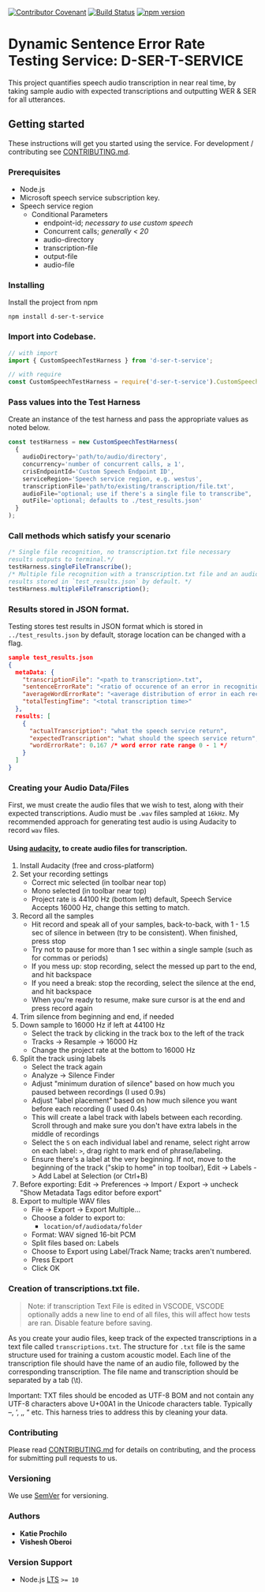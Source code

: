 [![Contributor Covenant](https://img.shields.io/badge/Contributor%20Covenant-v1.4%20adopted-ff69b4.svg)](CODE_OF_CONDUCT.md)
[![Build Status](https://dev.azure.com/yolajide/d-ser-t-pipeline/_apis/build/status/Joll59.d-ser-t?branchName=master)](https://dev.azure.com/yolajide/d-ser-t-pipeline/_build/latest?definitionId=1&branchName=master)
[![npm version](https://badge.fury.io/js/d-ser-t-service.svg)](https://badge.fury.io/js/d-ser-t-service)

# Dynamic Sentence Error Rate Testing Service: D-SER-T-SERVICE
This project quantifies speech audio transcription in near real time, by taking sample audio with expected transcriptions and outputting WER & SER for all utterances.

## Getting started
These instructions will get you started using the service. For development / contributing see [CONTRIBUTING.md](../../CONTRIBUTING.md).

### Prerequisites
* Node.js
* Microsoft speech service subscription key.
* Speech service region
  * Conditional Parameters
    - endpoint-id; _necessary to use custom speech_
    - Concurrent calls; _generally < 20_
    - audio-directory
    - transcription-file
    - output-file
    - audio-file

### Installing

Install the project from npm

```npm install d-ser-t-service```

### Import into Codebase.

```js
// with import
import { CustomSpeechTestHarness } from 'd-ser-t-service';

// with require
const CustomSpeechTestHarness = require('d-ser-t-service').CustomSpeechTestHarness;
```

### Pass values into the Test Harness

Create an instance of the test harness and pass the appropriate values as noted below.

```js
const testHarness = new CustomSpeechTestHarness(
  {
    audioDirectory='path/to/audio/directory',
    concurrency='number of concurrent calls, ≥ 1',
    crisEndpointId='Custom Speech Endpoint ID',
    serviceRegion='Speech service region, e.g. westus',
    transcriptionFile='path/to/existing/transcription/file.txt',
    audioFile="optional; use if there's a single file to transcribe",
    outFile='optional; defaults to ./test_results.json'
  }
);
```

### Call methods which satisfy your scenario

```js
/* Single file recognition, no transcription.txt file necessary
results outputs to terminal.*/
testHarness.singleFileTranscribe();
/* Multiple file recognition with a transcription.txt file and an audio directory.
results stored in `test_results.json` by default. */
testHarness.multipleFileTranscription();
```

### Results stored in JSON format.
Testing stores test results in JSON format which is stored in `../test_results.json` by default, storage location can be changed with a flag.

```JSON
sample test_results.json
{
  metaData: {
    "transcriptionFile": "<path to transcription>.txt",
    "sentenceErrorRate": "<ratio of occurence of an error in recognition> range 0 - 1",
    "averageWordErrorRate": "<average distribution of error in each recognition> range 0 - 1",
    "totalTestingTime": "<total transcription time>"
  },
  results: [
    {
      "actualTranscription": "what the speech service return",
      "expectedTranscription": "what should the speech service return",
      "wordErrorRate": 0.167 /* word error rate range 0 - 1 */
    }
  ]
}
```

### Creating your Audio Data/Files

First, we must create the audio files that we wish to test, along with their expected transcriptions.
Audio must be `.wav` files sampled at `16kHz`. My recommended approach for generating test audio is using Audacity to record `wav` files.

#### Using [audacity](https://www.audacityteam.org/), to create audio files for transcription.

1. Install Audacity (free and cross-platform)
2. Set your recording settings
   * Correct mic selected (in toolbar near top)
   * Mono selected (in toolbar near top)
   * Project rate is 44100 Hz (bottom left) default, Speech Service Accepts 16000 Hz, change this setting to match.
3. Record all the samples
   * Hit record and speak all of your samples, back-to-back, with 1 - 1.5 sec of silence in between (try to be consistent). When finished, press stop
   * Try not to pause for more than 1 sec within a single sample (such as for commas or periods)
   * If you mess up: stop recording, select the messed up part to the end, and hit backspace
   * If you need a break: stop the recording, select the silence at the end, and hit backspace
   * When you're ready to resume, make sure cursor is at the end and press record again
4. Trim silence from beginning and end, if needed
5. Down sample to 16000 Hz if left at 44100 Hz
   * Select the track by clicking in the track box to the left of the track
   * Tracks -> Resample -> 16000 Hz
   * Change the project rate at the bottom to 16000 Hz
6. Split the track using labels
   * Select the track again
   * Analyze -> Silence Finder
   * Adjust "minimum duration of silence" based on how much you paused between recordings (I used 0.9s)
   * Adjust "label placement" based on how much silence you want before each recording (I used 0.4s)
   * This will create a label track with labels between each recording. Scroll through and make sure you don't have extra labels in the middle of recordings
   * Select the `S` on each individual label and rename,  select right arrow on each label: `>`, drag right to mark end of phrase/labeling.
   * Ensure there's a label at the very beginning. If not, move to the beginning of the track ("skip to home" in top toolbar), Edit -> Labels -> Add Label at Selection (or Ctrl+B)
7. Before exporting: Edit -> Preferences -> Import / Export -> uncheck "Show Metadata Tags editor before export"
8. Export to multiple WAV files
   * File -> Export -> Export Multiple...
   * Choose a folder to export to:
        * ```location/of/audiodata/folder```
   * Format: WAV signed 16-bit PCM
   * Split files based on: Labels
   * Choose to Export using Label/Track Name; tracks aren't numbered.
   * Press Export
   * Click OK

### Creation of transcriptions.txt file.
> Note: if transcription Text File is edited in VSCODE, VSCODE optionally adds a new line to end of all files, this will affect how tests are ran. Disable feature before saving.

As you create your audio files, keep track of the expected transcriptions in a text file called ```transcriptions.txt```. The structure for `.txt` file is the same structure used for training a custom acoustic model. Each line of the transcription file should have the name of an audio file, followed by the corresponding transcription. The file name and transcription should be separated by a tab (\t).

Important: TXT files should be encoded as UTF-8 BOM and not contain any UTF-8 characters above U+00A1 in the Unicode characters table. Typically –, ‘, ‚, “ etc. This harness tries to address this by cleaning your data.

### Contributing
Please read [CONTRIBUTING.md](CONTRIBUTING.md) for details on contributing, and the process for submitting pull requests to us.

### Versioning
We use [SemVer](https://semver.org/) for versioning.

### Authors
* **Katie Prochilo**
* **Vishesh Oberoi**

### Version Support

* Node.js [LTS](https://github.com/nodejs/LTS#lts-schedule) `>= 10`
